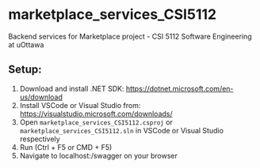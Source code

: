 # marketplace_services_CSI5112
Backend services for Marketplace project - CSI 5112 Software Engineering at uOttawa

## Setup:

1. Download and install .NET SDK: https://dotnet.microsoft.com/en-us/download
2. Install VSCode or Visual Studio from: https://visualstudio.microsoft.com/downloads/
3. Open `marketplace_services_CSI5112.csproj` or `marketplace_services_CSI5112.sln` in VSCode or Visual Studio respectively
4. Run (Ctrl + F5 or CMD + F5)
5. Navigate to localhost:<PORT>/swagger on your browser
